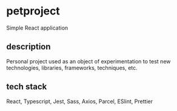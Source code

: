 # petproject

Simple React application

## description

Personal project used as an object of experimentation to test new technologies, libraries, frameworks, techniques, etc.

## tech stack

React, Typescript, Jest, Sass, Axios, Parcel, ESlint, Prettier
